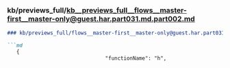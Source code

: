 ### kb/previews_full/kb__previews_full__flows__master-first__master-only@guest.har.part031.md.part002.md

```md
### kb/previews_full/flows__master-first__master-only@guest.har.part031.md (part 002)

```md
   {
                                "functionName": "h",
       
```

```

```
